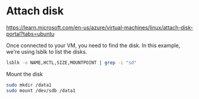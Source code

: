 Attach disk
========
https://learn.microsoft.com/en-us/azure/virtual-machines/linux/attach-disk-portal?tabs=ubuntu

Once connected to your VM, you need to find the disk. In this example, we're using lsblk to list the disks.
```sh
lsblk -o NAME,HCTL,SIZE,MOUNTPOINT | grep -i "sd"
```
Mount the disk
```sh
sudo mkdir /data1
sudo mount /dev/sdb /data1
```
